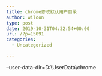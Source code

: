 ```yaml
---
title: chrome修改默认用户目录
author: wiloon
type: post
date: 2019-10-31T04:32:54+00:00
url: /?p=15091
categories:
  - Uncategorized

---
```

&#8211;user-data-dir=D:\UserData\chrome